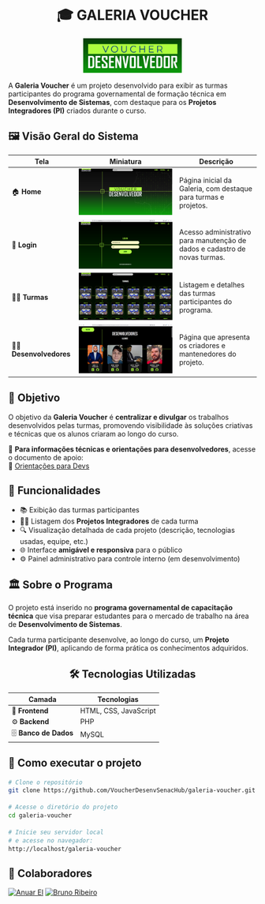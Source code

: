 <div align="center">

# 🎓 GALERIA VOUCHER
</div>

<div align="center">
  <picture>
    <source media="(prefers-color-scheme: dark)" srcset="App/View/assets/img/utilitarios/voucher-logo-green.jpg">
    <source media="(prefers-color-scheme: light)" srcset="App/View/assets/img/utilitarios/voucher-logo-green.jpg">
    <img alt="Logo Galeria Voucher" src="App/View/assets/img/utilitarios/voucher-logo-green.jpg" width="200">
  </picture>
</div>

A **Galeria Voucher** é um projeto desenvolvido para exibir as turmas participantes do programa governamental de formação técnica em **Desenvolvimento de Sistemas**, com destaque para os **Projetos Integradores (PI)** criados durante o curso.

## 🖼️ Visão Geral do Sistema

| Tela | Miniatura | Descrição |
|------|------------|-----------|
| 🏠 **Home** | ![Tela Home](Docs/tela_home_deploy.PNG) | Página inicial da Galeria, com destaque para turmas e projetos. |
| 🔐 **Login** | ![Tela Login](Docs/tela_login.PNG) | Acesso administrativo para manutenção de dados e cadastro de novas turmas. |
| 👩‍🏫 **Turmas** | ![Tela Turma](Docs/tela_turmas.PNG) | Listagem e detalhes das turmas participantes do programa. |
| 👨‍💻 **Desenvolvedores** | ![Tela Desenvolvedores](Docs/tela_desenvolvedores.PNG) | Página que apresenta os criadores e mantenedores do projeto. |

## 📌 Objetivo

O objetivo da **Galeria Voucher** é **centralizar e divulgar** os trabalhos desenvolvidos pelas turmas, promovendo visibilidade às soluções criativas e técnicas que os alunos criaram ao longo do curso.

📄 **Para informações técnicas e orientações para desenvolvedores**, acesse o documento de apoio:  
🔗 [Orientações para Devs](./Docs/orientacoes-dev.md)


## 🧩 Funcionalidades

- 📚 Exibição das turmas participantes  
- 🧑‍💻 Listagem dos **Projetos Integradores** de cada turma  
- 🔍 Visualização detalhada de cada projeto (descrição, tecnologias usadas, equipe, etc.)  
- 🌐 Interface **amigável e responsiva** para o público  
- ⚙️ Painel administrativo para controle interno (em desenvolvimento)

## 🏛️ Sobre o Programa

O projeto está inserido no **programa governamental de capacitação técnica** que visa preparar estudantes para o mercado de trabalho na área de **Desenvolvimento de Sistemas**.  

Cada turma participante desenvolve, ao longo do curso, um **Projeto Integrador (PI)**, aplicando de forma prática os conhecimentos adquiridos.


<div align="center">

## 🛠️ Tecnologias Utilizadas

| Camada | Tecnologias |
|--------|--------------|
| 🎨 **Frontend** | HTML, CSS, JavaScript |
| ⚙️ **Backend** | PHP |
| 🗄️ **Banco de Dados** | MySQL |

</div>


## 🚀 Como executar o projeto
```bash
# Clone o repositório
git clone https://github.com/VoucherDesenvSenacHub/galeria-voucher.git

# Acesse o diretório do projeto
cd galeria-voucher

# Inicie seu servidor local
# e acesse no navegador:
http://localhost/galeria-voucher
```
## 👥 Colaboradores

[![Anuar El](https://github.com/AnuarRezz.png?size=50)](https://github.com/AnuarRezz)
[![Bruno Ribeiro](https://github.com/brunoDevfull.png?size=50)](https://github.com/brunoDevfull)
